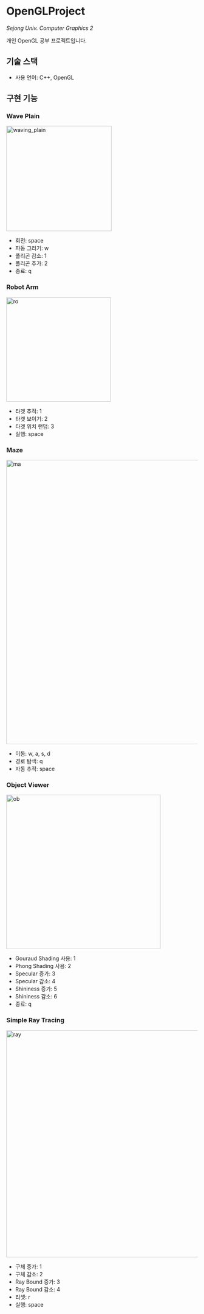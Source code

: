 # OpenGLProject
*Sejong Univ. Computer Graphics 2*

개인 OpenGL 공부 프로젝트입니다.


## 기술 스택
+ 사용 언어: C++, OpenGL


## 구현 기능
### Wave Plain
<img width="277" alt="waving_plain" src="https://github.com/sladja3929/OpenGLProject/assets/43125863/b4e18143-043b-493c-b455-b46b3f7128bb">

+ 회전: space
+ 파동 그리기: w
+ 폴리곤 감소: 1
+ 폴리곤 추가: 2
+ 종료: q

### Robot Arm
<img width="275" alt="ro" src="https://github.com/sladja3929/OpenGLProject/assets/43125863/0d18c8d6-48ac-42b7-bec9-48b6051f0f49">

+ 타겟 추적: 1
+ 타겟 보이기: 2
+ 타겟 위치 랜덤: 3
+ 실행: space

### Maze
<img width="748" alt="ma" src="https://github.com/sladja3929/OpenGLProject/assets/43125863/75fed1f4-0b93-4de0-be7c-d0f5c415cf86">

+ 이동: w, a, s, d
+ 경로 탐색: q
+ 자동 추적: space

### Object Viewer
<img width="406" alt="ob" src="https://github.com/sladja3929/OpenGLProject/assets/43125863/dc112236-6e46-4a32-b8fb-9d17c1820b24">

+ Gouraud Shading 사용: 1
+ Phong Shading 사용: 2
+ Specular 증가: 3
+ Specular 감소: 4
+ Shininess 증가: 5
+ Shininess 감소: 6
+ 종료: q

### Simple Ray Tracing
<img width="597" alt="ray" src="https://github.com/sladja3929/OpenGLProject/assets/43125863/0efd344e-7cf3-468a-891d-cf40c46f1f00">

+ 구체 증가: 1
+ 구체 감소: 2
+ Ray Bound 증가: 3
+ Ray Bound 감소: 4
+ 리셋: r
+ 실행: space
